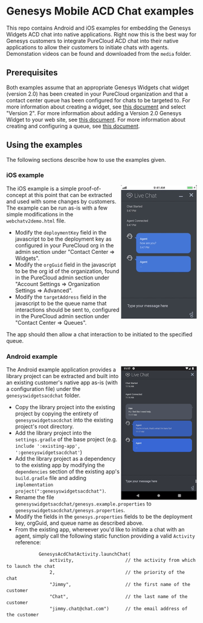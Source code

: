 # Genesys Mobile ACD Chat examples

This repo contains Android and iOS examples for embedding the Genesys Widgets ACD chat into native applications. Right now this is the best way for Genesys customers to integrate PureCloud ACD chat into their native applications to allow their customers to initiate chats with agents. Demonstation videos can be found and downloaded from the `media` folder. 

## Prerequisites

Both examples assume that an appropriate Genesys Widgets chat widget (version 2.0) has been created in your PureCloud organization and that a contact center queue has been configured for chats to be targeted to. For more information about creating a widget, see [this document](https://help.mypurecloud.com/articles/create-a-widget-for-web-chat/) and select "Version 2". For more information about adding a Version 2.0 Genesys Widget to your web site, see [this document](https://developer.mypurecloud.com/api/webchat/widget-version2.html). For more information about creating and configuring a queue, see [this document](https://help.mypurecloud.com/articles/create-queues/).

## Using the examples

The following sections describe how to use the examples given.

### iOS example

<img align="right" src="media/ios-screenshot.png"/>

The iOS example is a simple proof-of-concept at this point that can be extracted and used with some changes by customers. The example can be run as-is with a few simple modifications in the `webchatv2demo.html` file.

* Modify the `deploymentKey` field in the javascript to be the deployment key as configured in your PureCloud org in the admin section under "Contact Center => Widgets".
* Modify the `orgGuid` field in the javascript to be the org id of the organization, found in the PureCloud admin section under "Account Settings => Organization Settings => Advanced".
* Modify the `targetAddress` field in the javascript to be the queue name that interactions should be sent to, configured in the PureCloud admin section under "Contact Center => Queues".

The app should then allow a chat interaction to be initiated to the specified queue.

### Android example

<img align="right" src="media/android-screenshot.png"/>

The Android example application provides a library project can be extracted and built into an existing customer's native app as-is (with a configuration file) under the `genesyswidgetsacdchat` folder. 

* Copy the library project into the existing project by copying the entirety of `genesyswidgetsacdchat` into the existing project's root directory.
* Add the library project into the `settings.gradle` of the base project (e.g. `include ':existing-app', ':genesyswidgetsacdchat'`)
* Add the library project as a dependency to the existing app by modifying the `dependencies` section of the existing app's `build.gradle` file and adding `implementation project(":genesyswidgetsacdchat")`.
* Rename the file `genesyswidgetsacdchat/genesys.example.properties` to `genesyswidgetsacdchat/genesys.properties`.
* Modify the fields in the `genesys.properties` fields to be the deployment key, orgGuid, and queue name as described above.
* From the existing app, whereever you'd like to initiate a chat with an agent, simply call the following static function providing a valid `Activity` reference:

```
            GenesysAcdChatActivity.launchChat(
                activity,                   // the activity from which to launch the chat
                2,                          // the priority of the chat 
                "Jimmy",                    // the first name of the customer
                "Chat",                     // the last name of the customer
                "jimmy.chat@chat.com")      // the email address of the customer
```
